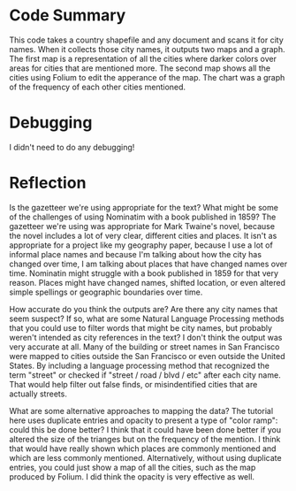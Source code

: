 # Code Summary
This code takes a country shapefile and any document and scans it for city names. When it collects those city names, it outputs two maps and a graph. The first map is a representation of all the cities where darker colors over areas for cities that are mentioned more. The second map shows all the cities using Folium to edit the apperance of the map. The chart was a graph of the frequency of each other cities mentioned. 

# Debugging 
I didn't need to do any debugging! 

# Reflection 
Is the gazetteer we're using appropriate for the text? What might be some of the challenges of using Nominatim with a book published in 1859?
The gazetteer we're using was appropriate for Mark Twaine's novel, because the novel includes a lot of very clear, different cities and places. It isn't as appropriate for a project like my geography paper, because I use a lot of informal place names and because I'm talking about how the city has changed over time, I am talking about places that have changed names over time. Nominatin might struggle with a book published in 1859 for that very reason. Places might have changed names, shifted location, or even altered simple spellings or geographic boundaries over time. 

How accurate do you think the outputs are? Are there any city names that seem suspect? If so, what are some Natural Language Processing methods that you could use to filter words that might be city names, but probably weren't intended as city references in the text?
I don't think the output was very accurate at all. Many of the building or street names in San Francisco were mapped to cities outside the San Francisco or even outside the United States. By including a language processing method that recognized the term "street" or checked if "street / road / blvd / etc" after each city name. That would help filter out false finds, or misindentified cities that are actually streets. 

What are some alternative approaches to mapping the data? The tutorial here uses duplicate entries and opacity to present a type of "color ramp": could this be done better?
I think that it could have been done better if you altered the size of the trianges but on the frequency of the mention. I think that would have really shown which places are commonly mentioned and which are less commonly mentioned. Alternatively, without using duplicate entries, you could just show a map of all the cities, such as the map produced by Folium. I did think the opacity is very effective as well. 
